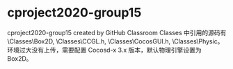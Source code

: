 # cproject2020-group15
cproject2020-group15 created by GitHub Classroom
Classes 中引用的源码有\Classes\Box2D, \Classes\CCGL.h, \Classes\CocosGUI.h, \Classes\Physic。
环境过大没有上传，需要配置 Cocosd-x 3.x 版本，默认物理引擎设置为Box2D。
